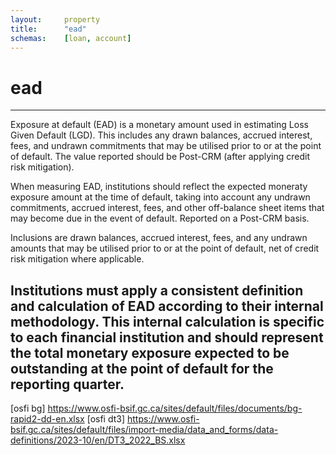 ```yaml
---
layout:     property
title:      "ead"
schemas:    [loan, account]
---
```


# ead

---

Exposure at default (EAD) is a monetary amount used in estimating Loss Given Default (LGD). This includes any drawn balances, accrued interest, fees, and undrawn commitments that may be utilised prior to or at the point of default. The value reported should be Post-CRM (after applying credit risk mitigation).

When measuring EAD, institutions should reflect the expected moneraty exposure amount at the time of default, taking into account any undrawn commitments, accrued interest, fees, and other off-balance sheet items that may become due in the event of default. Reported on a Post-CRM basis.

Inclusions are drawn balances, accrued interest, fees, and any undrawn amounts that may be utilised prior to or at the point of default, net of credit risk mitigation where applicable.

Institutions must apply a consistent definition and calculation of EAD according to their internal methodology. This internal calculation is specific to each financial institution and should represent the total monetary exposure expected to be outstanding at the point of default for the reporting quarter.
---

[osfi bg] https://www.osfi-bsif.gc.ca/sites/default/files/documents/bg-rapid2-dd-en.xlsx
[osfi dt3] https://www.osfi-bsif.gc.ca/sites/default/files/import-media/data_and_forms/data-definitions/2023-10/en/DT3_2022_BS.xlsx